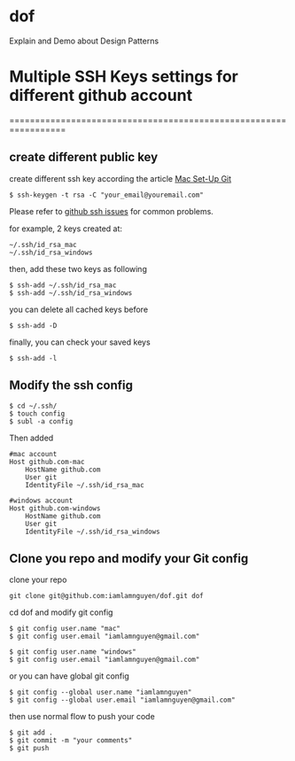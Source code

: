 # dof
Explain and Demo about Design Patterns

# Multiple SSH Keys settings for different github account
=================================================================


create different public key
---------------------------------

create different ssh key according the article [Mac Set-Up Git](http://help.github.com/mac-set-up-git/)

	$ ssh-keygen -t rsa -C "your_email@youremail.com"

Please refer to [github ssh issues](http://help.github.com/ssh-issues/) for common problems.

for example, 2 keys created at:

	~/.ssh/id_rsa_mac
	~/.ssh/id_rsa_windows

then, add these two keys as following

	$ ssh-add ~/.ssh/id_rsa_mac
	$ ssh-add ~/.ssh/id_rsa_windows

you can delete all cached keys before

	$ ssh-add -D

finally, you can check your saved keys

	$ ssh-add -l


Modify the ssh config
---------------------------------

	$ cd ~/.ssh/
	$ touch config
	$ subl -a config

Then added

	#mac account
	Host github.com-mac
		HostName github.com
		User git
		IdentityFile ~/.ssh/id_rsa_mac

	#windows account
	Host github.com-windows
		HostName github.com
		User git
		IdentityFile ~/.ssh/id_rsa_windows


Clone you repo and modify your Git config
---------------------------------------------

clone your repo

	git clone git@github.com:iamlamnguyen/dof.git dof

cd dof and modify git config

	$ git config user.name "mac"
	$ git config user.email "iamlamnguyen@gmail.com" 
 
	$ git config user.name "windows"
	$ git config user.email "iamlamnguyen@gmail.com" 

or you can have global git config

	$ git config --global user.name "iamlamnguyen"
	$ git config --global user.email "iamlamnguyen@gmail.com"

then use normal flow to push your code

	$ git add .
	$ git commit -m "your comments"
	$ git push
